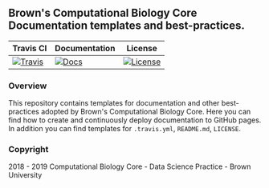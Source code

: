 ## Brown's Computational Biology Core Documentation templates and best-practices.

| Travis CI | Documentation | License |
|-----------|---------------|---------|
|[![Travis](https://img.shields.io/travis/compbiocore/cbc-documentation-templates.svg?style=flat-square)](https://travis-ci.org/compbiocore/cbc-documentation-templates)| [![Docs](https://img.shields.io/badge/docs-stable-blue.svg?style=flat-square)](https://compbiocore.github.io/cbc-documentation-templates)| [![License](https://img.shields.io/badge/license-MIT-orange.svg?style=flat-square)](https://raw.githubusercontent.com/compbiocore/cbc-documentation-templates/master/LICENSE.md)|

### Overview

This repository contains templates for documentation and other best-practices adopted by Brown's Computational Biology Core. Here you can find how to create and continuously deploy documentation to GitHub pages. In addition you can find templates for `.travis.yml`, `README.md`, `LICENSE`.

### Copyright
2018 - 2019 Computational Biology Core - Data Science Practice - Brown University
